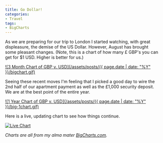 ```yaml
---
title: Go Dollar!
categories:
- Travel
tags:
- BigCharts
---
```


As we are preparing for our trip to London I started watching, with great displeasure, the demise of the US Dollar. However, August has brought some pleasant changes. (Note, this is a chart of how many £ GBP's you can get for $1 USD. Higher is better for us.)

[![3 Month Chart of GBP v. USD](/assets/posts/{{ page.date | date: "%Y" }}/bigchart.gif)](http://bigcharts.marketwatch.com/quickchart/quickchart.asp?symb=c_gbp&time=8)

Seeing these recent moves I'm feeling that I picked a good day to wire the 2nd half of our apartment payment as well as the £1,000 security deposit. We are at the best point of the entire year.

[![1 Year Chart of GBP v. USD](/assets/posts/{{ page.date | date: "%Y" }}/big-1chart.gif)](http://bigcharts.marketwatch.com/quickchart/quickchart.asp?symb=c_gbp&time=8)

Here is a live, updating chart to see how things continue.

[![Live Chart](http://www.marketwatch.com/charts/big.chart?style=1038&size=1&ma=1&maval=10&type=256&time=3mo&freq=1d&sid=126268&symb=GBP%20per%20USD)](http://bigcharts.marketwatch.com/quickchart/quickchart.asp?symb=c_gbp&time=8)

_Charts are all from my alma mater [BigCharts.com](http://www.bigcharts.com/)._
